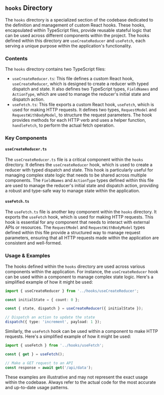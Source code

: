 
## `hooks` Directory

The `hooks` directory is a specialized section of the codebase dedicated to the definition and management of custom React hooks. These hooks, encapsulated within TypeScript files, provide reusable stateful logic that can be used across different components within the project. The hooks defined within this directory are `useCreateReducer` and `useFetch`, each serving a unique purpose within the application's functionality.

### Contents

The `hooks` directory contains two TypeScript files:

- `useCreateReducer.ts`: This file defines a custom React hook, `useCreateReducer`, which is designed to create a reducer with typed dispatch and state. It also defines two TypeScript types, `FieldNames` and `ActionType`, which are used to manage the reducer's initial state and dispatch action.
- `useFetch.ts`: This file exports a custom React hook, `useFetch`, which is used for making HTTP requests. It defines two types, `RequestModel` and `RequestWithBodyModel`, to structure the request parameters. The hook provides methods for each HTTP verb and uses a helper function, `handleFetch`, to perform the actual fetch operation.

### Key Components

#### `useCreateReducer.ts`

The `useCreateReducer.ts` file is a critical component within the `hooks` directory. It defines the `useCreateReducer` hook, which is used to create a reducer with typed dispatch and state. This hook is particularly useful for managing complex state logic that needs to be shared across multiple components. The `FieldNames` and `ActionType` types defined within this file are used to manage the reducer's initial state and dispatch action, providing a robust and type-safe way to manage state within the application.

#### `useFetch.ts`

The `useFetch.ts` file is another key component within the `hooks` directory. It exports the `useFetch` hook, which is used for making HTTP requests. This hook is essential for any component that needs to interact with external APIs or resources. The `RequestModel` and `RequestWithBodyModel` types defined within this file provide a structured way to manage request parameters, ensuring that all HTTP requests made within the application are consistent and well-formed.

### Usage & Examples

The hooks defined within the `hooks` directory are used across various components within the application. For instance, the `useCreateReducer` hook can be used within a component to manage complex state logic. Here's a simplified example of how it might be used:

```typescript
import { useCreateReducer } from '../hooks/useCreateReducer';

const initialState = { count: 0 };

const { state, dispatch } = useCreateReducer({ initialState });

// Dispatch an action to update the state
dispatch({ type: 'increment', payload: 1 });
```

Similarly, the `useFetch` hook can be used within a component to make HTTP requests. Here's a simplified example of how it might be used:

```typescript
import { useFetch } from '../hooks/useFetch';

const { get } = useFetch();

// Make a GET request to an API
const response = await get('/api/data');
```

These examples are illustrative and may not represent the exact usage within the codebase. Always refer to the actual code for the most accurate and up-to-date usage patterns.

